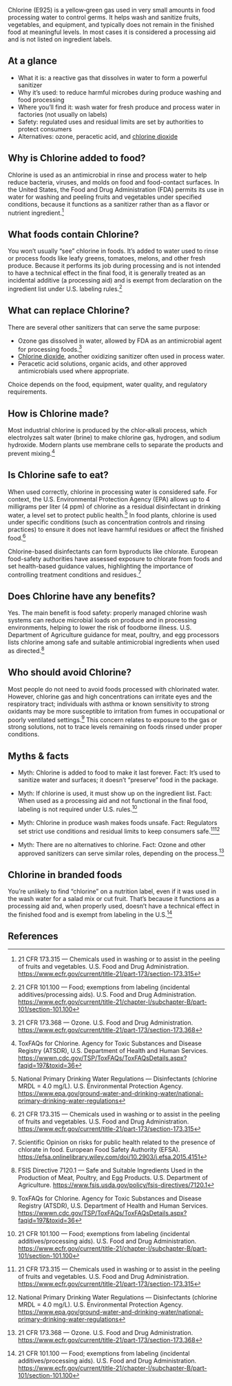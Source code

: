 Chlorine (E925) is a yellow‑green gas used in very small amounts in food processing water to control germs. It helps wash and sanitize fruits, vegetables, and equipment, and typically does not remain in the finished food at meaningful levels. In most cases it is considered a processing aid and is not listed on ingredient labels.

<!--more-->

## At a glance
- What it is: a reactive gas that dissolves in water to form a powerful sanitizer
- Why it’s used: to reduce harmful microbes during produce washing and food processing
- Where you’ll find it: wash water for fresh produce and process water in factories (not usually on labels)
- Safety: regulated uses and residual limits are set by authorities to protect consumers
- Alternatives: ozone, peracetic acid, and [chlorine dioxide](/e926-chlorine-dioxide)

## Why is Chlorine added to food?
Chlorine is used as an antimicrobial in rinse and process water to help reduce bacteria, viruses, and molds on food and food-contact surfaces. In the United States, the Food and Drug Administration (FDA) permits its use in water for washing and peeling fruits and vegetables under specified conditions, because it functions as a sanitizer rather than as a flavor or nutrient ingredient.[^1]

## What foods contain Chlorine?
You won’t usually “see” chlorine in foods. It’s added to water used to rinse or process foods like leafy greens, tomatoes, melons, and other fresh produce. Because it performs its job during processing and is not intended to have a technical effect in the final food, it is generally treated as an incidental additive (a processing aid) and is exempt from declaration on the ingredient list under U.S. labeling rules.[^2]

## What can replace Chlorine?
There are several other sanitizers that can serve the same purpose:
- Ozone gas dissolved in water, allowed by FDA as an antimicrobial agent for processing foods.[^3]
- [Chlorine dioxide](/e926-chlorine-dioxide), another oxidizing sanitizer often used in process water.
- Peracetic acid solutions, organic acids, and other approved antimicrobials used where appropriate.

Choice depends on the food, equipment, water quality, and regulatory requirements.

## How is Chlorine made?
Most industrial chlorine is produced by the chlor‑alkali process, which electrolyzes salt water (brine) to make chlorine gas, hydrogen, and sodium hydroxide. Modern plants use membrane cells to separate the products and prevent mixing.[^4]

## Is Chlorine safe to eat?
When used correctly, chlorine in processing water is considered safe. For context, the U.S. Environmental Protection Agency (EPA) allows up to 4 milligrams per liter (4 ppm) of chlorine as a residual disinfectant in drinking water, a level set to protect public health.[^5] In food plants, chlorine is used under specific conditions (such as concentration controls and rinsing practices) to ensure it does not leave harmful residues or affect the finished food.[^1]

Chlorine-based disinfectants can form byproducts like chlorate. European food-safety authorities have assessed exposure to chlorate from foods and set health-based guidance values, highlighting the importance of controlling treatment conditions and residues.[^6]

## Does Chlorine have any benefits?
Yes. The main benefit is food safety: properly managed chlorine wash systems can reduce microbial loads on produce and in processing environments, helping to lower the risk of foodborne illness. U.S. Department of Agriculture guidance for meat, poultry, and egg processors lists chlorine among safe and suitable antimicrobial ingredients when used as directed.[^7]

## Who should avoid Chlorine?
Most people do not need to avoid foods processed with chlorinated water. However, chlorine gas and high concentrations can irritate eyes and the respiratory tract; individuals with asthma or known sensitivity to strong oxidants may be more susceptible to irritation from fumes in occupational or poorly ventilated settings.[^4] This concern relates to exposure to the gas or strong solutions, not to trace levels remaining on foods rinsed under proper conditions.

## Myths & facts
- Myth: Chlorine is added to food to make it last forever.
  Fact: It’s used to sanitize water and surfaces; it doesn’t “preserve” food in the package.

- Myth: If chlorine is used, it must show up on the ingredient list.
  Fact: When used as a processing aid and not functional in the final food, labeling is not required under U.S. rules.[^2]

- Myth: Chlorine in produce wash makes foods unsafe.
  Fact: Regulators set strict use conditions and residual limits to keep consumers safe.[^1][^5]

- Myth: There are no alternatives to chlorine.
  Fact: Ozone and other approved sanitizers can serve similar roles, depending on the process.[^3]

## Chlorine in branded foods
You’re unlikely to find “chlorine” on a nutrition label, even if it was used in the wash water for a salad mix or cut fruit. That’s because it functions as a processing aid and, when properly used, doesn’t have a technical effect in the finished food and is exempt from labeling in the U.S.[^2]

## References
[^1]: 21 CFR 173.315 — Chemicals used in washing or to assist in the peeling of fruits and vegetables. U.S. Food and Drug Administration. https://www.ecfr.gov/current/title-21/part-173/section-173.315
[^2]: 21 CFR 101.100 — Food; exemptions from labeling (incidental additives/processing aids). U.S. Food and Drug Administration. https://www.ecfr.gov/current/title-21/chapter-I/subchapter-B/part-101/section-101.100
[^3]: 21 CFR 173.368 — Ozone. U.S. Food and Drug Administration. https://www.ecfr.gov/current/title-21/part-173/section-173.368
[^4]: ToxFAQs for Chlorine. Agency for Toxic Substances and Disease Registry (ATSDR), U.S. Department of Health and Human Services. https://wwwn.cdc.gov/TSP/ToxFAQs/ToxFAQsDetails.aspx?faqid=197&toxid=36
[^5]: National Primary Drinking Water Regulations — Disinfectants (chlorine MRDL = 4.0 mg/L). U.S. Environmental Protection Agency. https://www.epa.gov/ground-water-and-drinking-water/national-primary-drinking-water-regulations
[^6]: Scientific Opinion on risks for public health related to the presence of chlorate in food. European Food Safety Authority (EFSA). https://efsa.onlinelibrary.wiley.com/doi/10.2903/j.efsa.2015.4151
[^7]: FSIS Directive 7120.1 — Safe and Suitable Ingredients Used in the Production of Meat, Poultry, and Egg Products. U.S. Department of Agriculture. https://www.fsis.usda.gov/policy/fsis-directives/7120.1
